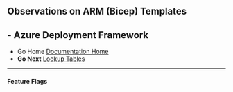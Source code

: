 ## Observations on ARM (Bicep) Templates 

## - Azure Deployment Framework ## 
- Go Home [Documentation Home](./index.md)
- **Go Next** [Lookup Tables](./Lookup_Tables.md)
***
####  Feature Flags

